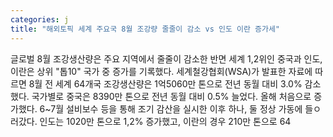 ```yaml
---
categories: j
title: "해외토픽 세계 주요국 8월 조강량 줄줄이 감소 vs 인도 이란 증가세"
---
```

글로벌 8월 조강생산량은 주요 지역에서 줄줄이 감소한 반면 세계 1,2위인 중국과 인도, 이란은 상위 "톱10" 국가 중 증가를 기록했다. 세계철강협회(WSA)가 발표한 자료에 따르면 8월 전 세계 64개국 조강생산량은 1억5060만 톤으로 전년 동월 대비 3.0% 감소했다. 국가별로 중국은 8390만 톤으로 전년 동월 대비 0.5% 늘었다. 올해 처음으로 증가했다. 6~7월 설비보수 등을 통해 조기 감산을 실시한 이후 하나, 둘 정상 가동에 들ㅇ러갔다. 인도는 1020만 톤으로 1,2% 증가했고, 이란의 경우 210만 톤으로 64